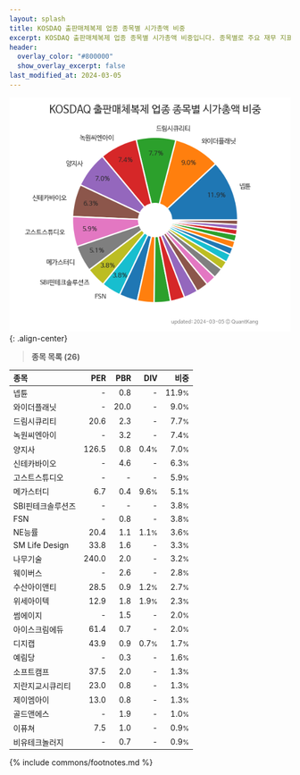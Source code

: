 ```yaml
---
layout: splash
title: KOSDAQ 출판매체복제 업종 종목별 시가총액 비중
excerpt: KOSDAQ 출판매체복제 업종 종목별 시가총액 비중입니다. 종목별로 주요 재무 지표를 함께 표시합니다.
header:
  overlay_color: "#800000"
  show_overlay_excerpt: false
last_modified_at: 2024-03-05
---
```



![KOSDAQ 출판매체복제 업종 종목별 시가총액 비중](/stats/sector/images/kosdaq_업종_출판매체복제_종목.png){: .align-center}


> **종목 목록 (26)**<a id="list"></a>

| **종목** | **PER** | **PBR** | **DIV** | **비중** |
| :------- | ------: | ------: | ------: | -------: |
| 넵튠 | - | 0.8 | - | 11.9<small>%</small> |
| 와이더플래닛 | - | 20.0 | - | 9.0<small>%</small> |
| 드림시큐리티 | 20.6 | 2.3 | - | 7.7<small>%</small> |
| 녹원씨엔아이 | - | 3.2 | - | 7.4<small>%</small> |
| 양지사 | 126.5 | 0.8 | 0.4<small>%</small> | 7.0<small>%</small> |
| 신테카바이오 | - | 4.6 | - | 6.3<small>%</small> |
| 고스트스튜디오 | - | - | - | 5.9<small>%</small> |
| 메가스터디 | 6.7 | 0.4 | 9.6<small>%</small> | 5.1<small>%</small> |
| SBI핀테크솔루션즈 | - | - | - | 3.8<small>%</small> |
| FSN | - | 0.8 | - | 3.8<small>%</small> |
| NE능률 | 20.4 | 1.1 | 1.1<small>%</small> | 3.6<small>%</small> |
| SM Life Design | 33.8 | 1.6 | - | 3.3<small>%</small> |
| 나무기술 | 240.0 | 2.0 | - | 3.2<small>%</small> |
| 웨이버스 | - | 2.6 | - | 2.8<small>%</small> |
| 수산아이앤티 | 28.5 | 0.9 | 1.2<small>%</small> | 2.7<small>%</small> |
| 위세아이텍 | 12.9 | 1.8 | 1.9<small>%</small> | 2.3<small>%</small> |
| 썸에이지 | - | 1.5 | - | 2.0<small>%</small> |
| 아이스크림에듀 | 61.4 | 0.7 | - | 2.0<small>%</small> |
| 디지캡 | 43.9 | 0.9 | 0.7<small>%</small> | 1.7<small>%</small> |
| 예림당 | - | 0.3 | - | 1.6<small>%</small> |
| 소프트캠프 | 37.5 | 2.0 | - | 1.3<small>%</small> |
| 지란지교시큐리티 | 23.0 | 0.8 | - | 1.3<small>%</small> |
| 제이엠아이 | 13.0 | 0.8 | - | 1.3<small>%</small> |
| 골드앤에스 | - | 1.9 | - | 1.0<small>%</small> |
| 이퓨쳐 | 7.5 | 1.0 | - | 0.9<small>%</small> |
| 비유테크놀러지 | - | 0.7 | - | 0.9<small>%</small> |

{% include commons/footnotes.md %}